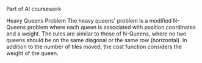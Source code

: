  Part of AI coursework
 
Heavy Queens Problem
The heavy queens' problem is a modified N-Queens problem where each queen is associated with position coordinates and a weight. The rules are similar to those of N-Queens, where no two queens should be on the same diagonal or the same row (horizontal). In addition to the number of tiles moved, the cost function considers the weight of the queen.
